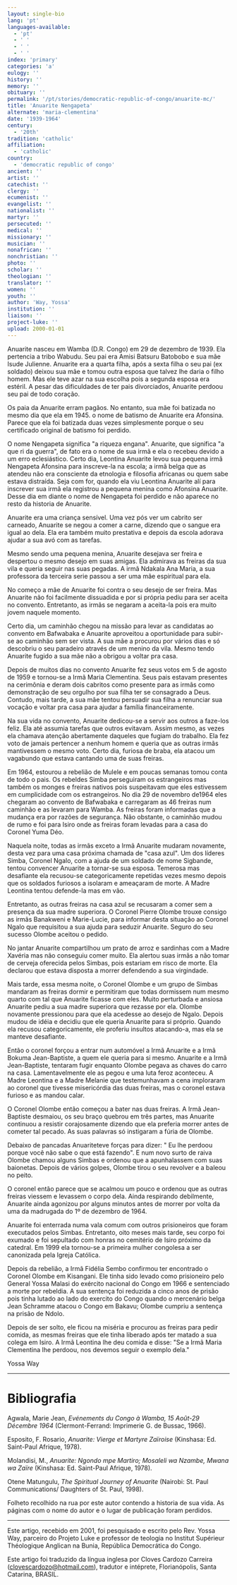 ```yaml
---
layout: single-bio
lang: 'pt'
languages-available:
  - 'pt'
  - ' '
  - ' '
  - ' '
index: 'primary'
categories: 'a'
eulogy: ''
history: ''
memory: ''
obituary: ''
permalink: '/pt/stories/democratic-republic-of-congo/anuarite-mc/'
title: 'Anuarite Nengapeta'
alternate: 'maria-clementina'
date: '1939-1964'
century:
  - '20th'
tradition: 'catholic'
affiliation:
  - 'catholic'
country:
  - 'democratic republic of congo'
ancient: ''
artist: ''
catechist: ''
clergy: ''
ecumenist: ''
evangelist: ''
nationalist: ''
martyr: ''
persecuted: ''
medical: ''
missionary: ''
musician: ''
nonafrican: ''
nonchristian: ''
photo: ''
scholar: ''
theologian: ''
translator: ''
women: ''
youth: ''
author: 'Way, Yossa'
institution: ''
liaison: ''
project-luke: ''
upload: 2000-01-01
---
```



Anuarite nasceu em Wamba (D.R. Congo) em 29 de dezembro de 1939. Ela pertencia a tribo Wabudu. Seu pai era  Amisi Batsuru Batobobo e sua mãe Isude Julienne. Anuarite era a quarta filha, após a sexta filha o seu pai (ex soldado) deixou sua mãe e tomou outra esposa que talvez lhe daria o filho homem. Mas ele teve azar na sua escolha pois a segunda esposa era estéril. A pesar das dificuldades de ter pais divorciados, Anuarite perdoou seu pai de todo coração.

Os paia da  Anuarite  erram pagãos. No entanto, sua mãe foi batizada no mesmo dia que ela em 1945. o nome de batismo de Anuarite era Afonsina. Parece que ela foi batizada duas vezes simplesmente porque o seu certificado original de batismo foi perdido.

O nome Nengapeta significa "a riqueza engana". Anuarite, que significa "a que ri da guerra", de fato era o nome de sua irmã e ela o recebeu devido a um erro eclesiástico. Certo dia, Leontina Anuarite levou sua pequena irmã Nengapeta Afonsina para inscreve-la na escola; a irmã belga que as atendeu não era consciente da etnologia e filosofia  africanas ou quem sabe estava distraída. Seja com for,  quando ela viu Leontina Anuarite alí para inscrever sua irmã ela registrou a pequena menina como Afonsina Anuarite. Desse dia em diante o nome de Nengapeta foi perdido e não aparece no resto da historia de Anuarite.

Anuarite era uma criança sensível. Uma vez pós ver um cabrito ser carneado, Anuarite se negou a comer a carne, dizendo que o sangue era igual ao dela. Ela era também muito prestativa e depois da escola adorava ajudar a sua avó com as tarefas.

Mesmo sendo uma pequena menina, Anuarite desejava ser freira e despertou o mesmo desejo em suas amigas. Ela admirava as freiras da sua vila e queria seguir nas suas pegadas. A irmã Ndakala Ana Maria, a sua professora da terceira serie passou a ser uma mãe espiritual para ela.

No começo a mãe de Anuarite foi contra o seu desejo de ser freira. Mas Anuarite não foi facilmente dissuadida  e por si própria pediu para ser aceita no convento. Entretanto, as irmãs se negaram a aceita-la pois era muito jovem naquele momento.

Certo dia, um caminhão chegou na missão para levar as candidatas ao convento em Bafwabaka e Anuarite aproveitou a oportunidade para subir-se ao caminhão sem ser vista. A sua mãe a procurou por vários dias e só descobriu o seu paradeiro através de um menino da vila. Mesmo tendo Anuarite fugido a sua mãe não a obrigou a voltar pra casa.

Depois de muitos dias no convento Anuarite fez seus votos em 5 de agosto de 1959 e tornou-se a Irmã Maria Clementina. Seus pais estavam presentes na cerimônia e deram dois cabritos como presente para as irmãs como demonstração de seu orgulho por sua filha ter se consagrado a Deus. Contudo, mais tarde, a sua mãe tentou persuadir sua filha a renunciar sua vocação e voltar pra casa para ajudar a família financeiramente.

Na sua vida no convento, Anuarite dedicou-se a servir aos outros a faze-los feliz. Ela até assumia tarefas que outros evitavam. Assim mesmo, as vezes ela chamava atenção abertamente daqueles que fugiam do trabalho.
Ela fez voto de jamais pertencer a nenhum homem e queria que as outras irmãs mantivessem o mesmo voto. Certo dia, furiosa de braba, ela atacou um vagabundo que estava cantando uma de suas freiras.

Em 1964, estourou a rebelião de Mulele e em poucas semanas tomou conta de todo o pais. Os rebeldes Simba perseguiram os estrangeiros mas também os monges e freiras nativos pois suspeitavam que eles estivessem em cumplicidade com os estrangeiros. No dia 29 de novembro de1964 eles chegaram ao convento de Bafwabaka e carregaram as 46 freiras num caminhão e as levaram para Wamba. As freiras foram informadas que a mudança era por razões de segurança. Não obstante, o caminhão mudou de rumo e foi para Isiro onde as freiras foram levadas para a casa do Coronel Yuma Déo.

Naquela noite, todas as irmãs exceto a Irmã Anuarite mudaram novamente, desta vez para uma casa próxima chamada de "casa azul". Um dos líderes Simba, Coronel Ngalo, com a ajuda de um soldado de nome Sigbande,  tentou convencer Anuarite a tornar-se sua esposa. Temerosa mas desafiante ela recusou-se categoricamente repetidas vezes mesmo depois que os soldados furiosos a isolaram e ameaçaram de morte. A Madre Leontina tentou defende-la mas em vão.

Entretanto, as outras freiras na casa azul se recusaram a comer sem a presença da sua madre superiora. O Coronel Pierre Olombe trouxe consigo as irmãs Banakweni e Marie-Lucie, para informar desta situação ao Coronel Ngalo que requisitou a sua ajuda para seduzir Anuarite. Seguro do seu sucesso Olombe aceitou o pedido.

No jantar Anuarite compartilhou um prato de arroz e sardinhas com a Madre Xavéria mas não conseguiu comer muito. Ela alertou suas irmãs a não tomar de cerveja oferecida pelos Simbas, pois estariam em risco de morte.  Ela declarou que estava disposta a morrer defendendo a sua virgindade.

Mais tarde, essa mesma noite, o Coronel Olombe e um grupo de Simbas mandaram as freiras dormir e permitiram que todas dormissem num mesmo quarto com tal que Anuarite ficasse com eles. Muito perturbada e ansiosa Anuarite  pediu a sua madre superiora que rezasse por ela. Olombe novamente pressionou para que ela acedesse ao desejo de Ngalo. Depois mudou de idéia e decidiu que ele queria Anuarite para si próprio. Quando ela recusou categoricamente, ele proferiu insultos atacando-a, mas ela se manteve desafiante.

Então o coronel forçou a entrar num automóvel a Irmã  Anuarite e a Irmã Bokuma Jean-Baptiste,  a quem ele queria para si mesmo. Anuarite e a Irmã  Jean-Baptiste,  tentaram fugir enquanto Olombe pegava as chaves do carro na casa. Lamentavelmente ele as pegou e uma luta feroz aconteceu. A Madre Leontina e a Madre Melanie que testemunhavam a cena imploraram ao coronel que tivesse misericórdia das duas freiras, mas o coronel estava furioso e as mandou calar.

O Coronel Olombe então começou a bater nas duas freiras. A Irmã Jean-Baptiste desmaiou, os seu braço quebrou em três partes, mas Anuarite continuou a resistir corajosamente dizendo que ela preferia morrer antes de cometer tal pecado. As suas palavras só instigaram a fúria de Olombe.

Debaixo de pancadas Anuariteteve forças para dizer:  " Eu lhe perdoou porque você não sabe o que está fazendo". E num novo surto de raiva Olombe chamou alguns Simbas e ordenou que a apunhalassem com suas baionetas. Depois de vários golpes, Olombe tirou o seu revolver e a baleou no peito.

O coronel então parece que se acalmou um pouco e ordenou que as outras freiras viessem e levassem o corpo dela. Ainda respirando debilmente, Anuarite ainda agonizou por alguns minutos antes de morrer por volta da uma da madrugada do 1º de dezembro de 1964.

Anuarite foi enterrada numa vala comum com outros prisioneiros que foram executados pelos Simbas. Entretanto, oito meses mais tarde, seu corpo foi exumado e foi sepultado com honras no cemitério de Isiro próximo da catedral. Em 1999 ela tornou-se a primeira mulher congolesa a ser canonizada pela Igreja Católica.

Depois da rebelião, a Irmã Fidélia Sembo confirmou ter encontrado o Coronel Olombe em Kisangani. Ele tinha sido levado como prisioneiro pelo General Yossa Malasi do exército nacional do Congo em 1966 e sentenciado a morte por rebeldia. A sua sentença foi reduzida a cinco anos de prisão pois tinha lutado ao lado do exercito do Congo quando o mercenário belga Jean Schramme atacou o Congo em Bakavu; Olombe cumpriu a sentença na prisão de Ndolo.

Depois de ser solto, ele ficou na miséria e procurou as freiras para pedir comida, as mesmas freiras que ele tinha liberado após ter matado a sua colega em Isiro. A Irmã Leontina lhe deu comida e disse: "Se a Irmã Maria Clementina lhe perdoou, nos devemos seguir o exemplo dela."

Yossa Way

---

# Bibliografia

Agwala, Marie Jean, *Evénements du Congo à Wamba, 15 Août-29 Décembre 1964* (Clermont-Ferrand: Imprimerie G. de Bussac, 1966).

Esposito, F. Rosario, *Anuarite: Vierge et Martyre Zaïroise* (Kinshasa: Ed. Saint-Paul Afrique, 1978).

Molandisi, M., *Anuarite: Ngondo mpe Martiro; Mosaleli wa Nzambe, Mwana wa Zaïre* (Kinshasa: Ed. Saint-Paul Afrique, 1978).

Otene Matungulu, *The Spiritual Journey of Anuarite* (Nairobi: St. Paul Communications/ Daughters of St. Paul, 1998).

Folheto recolhido na rua por este autor contendo a historia de sua vida. As páginas com o nome do autor e o lugar de publicação foram perdidos.

---

Este artigo, recebido em 2001, foi pesquisado e escrito pelo Rev. Yossa Way, parceiro do Projeto Luke e professor de teologia no Institut Supérieur Théologique Anglican na Bunia, República Democrática do Congo.

Este artigo foi traduzido da língua inglesa por Cloves Cardozo Carreira (clovescardozo@hotmail.com), tradutor e int&eacute;prete, Florianópolis, Santa Catarina, BRASIL.